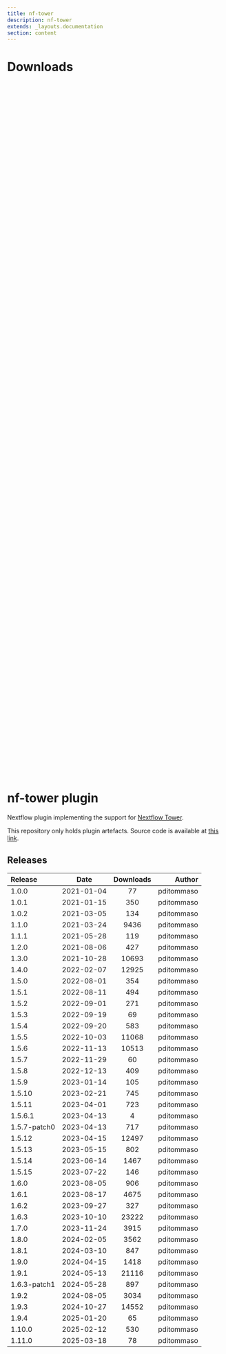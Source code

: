 ```yaml
---
title: nf-tower
description: nf-tower
extends: _layouts.documentation
section: content
---
```


# Downloads

<div style="position: relative; height:40vh; width:80vw">
    <canvas id="releases"></canvas>
</div>
<script type="module" src="/docs/nf-tower/nf-tower.js"></script>

# nf-tower plugin

Nextflow plugin implementing the support for [Nextflow Tower](https://tower.nf/). 

This repository only holds plugin artefacts. Source code is available at [this link](https://github.com/nextflow-io/nextflow/tree/master/plugins/nf-tower). 


## Releases

| Release                               |                       Date                       |                   Downloads                    |                           Author |
| :------------ |:------------------------------------------------:|:----------------------------------------------:|---------------------------------:|
 |  1.0.0                                               | 2021-01-04                                          | 77                                                 | pditommaso                                         |
 |  1.0.1                                               | 2021-01-15                                          | 350                                                | pditommaso                                         |
 |  1.0.2                                               | 2021-03-05                                          | 134                                                | pditommaso                                         |
 |  1.1.0                                               | 2021-03-24                                          | 9436                                               | pditommaso                                         |
 |  1.1.1                                               | 2021-05-28                                          | 119                                                | pditommaso                                         |
 |  1.2.0                                               | 2021-08-06                                          | 427                                                | pditommaso                                         |
 |  1.3.0                                               | 2021-10-28                                          | 10693                                              | pditommaso                                         |
 |  1.4.0                                               | 2022-02-07                                          | 12925                                              | pditommaso                                         |
 |  1.5.0                                               | 2022-08-01                                          | 354                                                | pditommaso                                         |
 |  1.5.1                                               | 2022-08-11                                          | 494                                                | pditommaso                                         |
 |  1.5.2                                               | 2022-09-01                                          | 271                                                | pditommaso                                         |
 |  1.5.3                                               | 2022-09-19                                          | 69                                                 | pditommaso                                         |
 |  1.5.4                                               | 2022-09-20                                          | 583                                                | pditommaso                                         |
 |  1.5.5                                               | 2022-10-03                                          | 11068                                              | pditommaso                                         |
 |  1.5.6                                               | 2022-11-13                                          | 10513                                              | pditommaso                                         |
 |  1.5.7                                               | 2022-11-29                                          | 60                                                 | pditommaso                                         |
 |  1.5.8                                               | 2022-12-13                                          | 409                                                | pditommaso                                         |
 |  1.5.9                                               | 2023-01-14                                          | 105                                                | pditommaso                                         |
 |  1.5.10                                              | 2023-02-21                                          | 745                                                | pditommaso                                         |
 |  1.5.11                                              | 2023-04-01                                          | 723                                                | pditommaso                                         |
 |  1.5.6.1                                             | 2023-04-13                                          | 4                                                  | pditommaso                                         |
 |  1.5.7-patch0                                        | 2023-04-13                                          | 717                                                | pditommaso                                         |
 |  1.5.12                                              | 2023-04-15                                          | 12497                                              | pditommaso                                         |
 |  1.5.13                                              | 2023-05-15                                          | 802                                                | pditommaso                                         |
 |  1.5.14                                              | 2023-06-14                                          | 1467                                               | pditommaso                                         |
 |  1.5.15                                              | 2023-07-22                                          | 146                                                | pditommaso                                         |
 |  1.6.0                                               | 2023-08-05                                          | 906                                                | pditommaso                                         |
 |  1.6.1                                               | 2023-08-17                                          | 4675                                               | pditommaso                                         |
 |  1.6.2                                               | 2023-09-27                                          | 327                                                | pditommaso                                         |
 |  1.6.3                                               | 2023-10-10                                          | 23222                                              | pditommaso                                         |
 |  1.7.0                                               | 2023-11-24                                          | 3915                                               | pditommaso                                         |
 |  1.8.0                                               | 2024-02-05                                          | 3562                                               | pditommaso                                         |
 |  1.8.1                                               | 2024-03-10                                          | 847                                                | pditommaso                                         |
 |  1.9.0                                               | 2024-04-15                                          | 1418                                               | pditommaso                                         |
 |  1.9.1                                               | 2024-05-13                                          | 21116                                              | pditommaso                                         |
 |  1.6.3-patch1                                        | 2024-05-28                                          | 897                                                | pditommaso                                         |
 |  1.9.2                                               | 2024-08-05                                          | 3034                                               | pditommaso                                         |
 |  1.9.3                                               | 2024-10-27                                          | 14552                                              | pditommaso                                         |
 |  1.9.4                                               | 2025-01-20                                          | 65                                                 | pditommaso                                         |
 |  1.10.0                                              | 2025-02-12                                          | 530                                                | pditommaso                                         |
 |  1.11.0                                              | 2025-03-18                                          | 78                                                 | pditommaso                                         |
